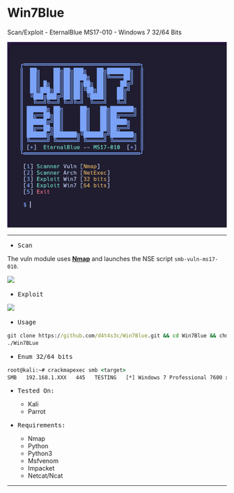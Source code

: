 # Win7Blue

Scan/Exploit - EternalBlue MS17-010 - Windows 7 32/64 Bits

![](/screenshots/screenshot.png)

---

- <kbd>Scan</kbd>

The vuln module uses **[Nmap](https://nmap.org)** and launches the NSE script `smb-vuln-ms17-010`.

![](/screenshots/1.png)

- <kbd>Exploit</kbd>

![](/screenshots/2.png)

- <kbd>Usage</kbd>

```cmd
git clone https://github.com/d4t4s3c/Win7Blue.git && cd Win7Blue && chmod +x ./Win7Blue
./Win7BLue
```

- <kbd>Enum 32/64 bits</kbd>

```cmd
root@kali:~# crackmapexec smb <target>
SMB   192.168.1.XXX   445   TESTING   [*] Windows 7 Professional 7600 x64 (name:TESTING) (domain:TESTING) (signing:False) (SMBv1:True)
```

- <kbd>Tested On:</kbd>

  * Kali
  * Parrot
  
- <kbd>Requirements:</kbd>

   * Nmap
   * Python
   * Python3
   * Msfvenom
   * Impacket
   * Netcat/Ncat

---

